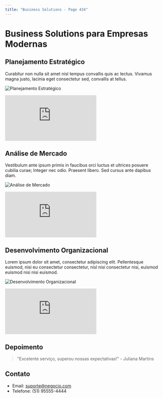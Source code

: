 ```yaml
---
title: "Business Solutions - Page 434"
---
```


# Business Solutions para Empresas Modernas

## Planejamento Estratégico
Curabitur non nulla sit amet nisl tempus convallis quis ac lectus. Vivamus magna justo, lacinia eget consectetur sed, convallis at tellus.

![Planejamento Estratégico](https://source.unsplash.com/800x400/?business,planning,office,364)
<iframe class="w-full h-64 object-cover rounded-lg shadow-lg my-4" src="https://www.youtube.com/embed/TD7WSLeQtVw" frameborder="0" allowfullscreen></iframe>

## Análise de Mercado
Vestibulum ante ipsum primis in faucibus orci luctus et ultrices posuere cubilia curae; Integer nec odio. Praesent libero. Sed cursus ante dapibus diam.

![Análise de Mercado](https://source.unsplash.com/800x400/?market,analysis,charts,6707)
<iframe class="w-full h-64 object-cover rounded-lg shadow-lg my-4" src="https://www.youtube.com/embed/ish-2YpEkgM" frameborder="0" allowfullscreen></iframe>

## Desenvolvimento Organizacional
Lorem ipsum dolor sit amet, consectetur adipiscing elit. Pellentesque euismod, nisi eu consectetur consectetur, nisl nisi consectetur nisi, euismod euismod nisi nisi euismod.

![Desenvolvimento Organizacional](https://source.unsplash.com/800x400/?organization,team,success,9990)
<iframe class="w-full h-64 object-cover rounded-lg shadow-lg my-4" src="https://www.youtube.com/embed/IBgrOqOJLFs" frameborder="0" allowfullscreen></iframe>

## Depoimento
> "Excelente serviço, superou nossas expectativas!" - Juliana Martins

## Contato
- Email: suporte@negocio.com
- Telefone: (51) 95555-4444
